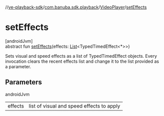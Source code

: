 //[ve-playback-sdk](../../../index.md)/[com.banuba.sdk.playback](../index.md)/[VideoPlayer](index.md)/[setEffects](set-effects.md)

# setEffects

[androidJvm]\
abstract fun [setEffects](set-effects.md)(effects: [List](https://kotlinlang.org/api/latest/jvm/stdlib/kotlin.collections/-list/index.html)&lt;TypedTimedEffect&lt;*&gt;&gt;)

Sets visual and speed effects as a list of TypedTimedEffect objects. Every invocation clears the recent effects list and change it to the list provided as a parameter.

## Parameters

androidJvm

| | |
|---|---|
| effects | list of visual and speed effects to apply |
